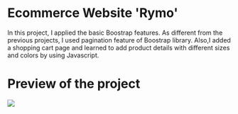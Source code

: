 # Ecommerce Website 'Rymo'
In this project, I applied the basic Boostrap features. As different from the previous projects, I used pagination feature of Boostrap library. Also,I added a shopping cart page and learned to add product details with different sizes and colors by using Javascript.
# Preview of the project
![](rymo1.gif)
